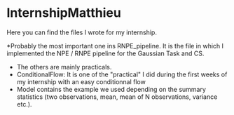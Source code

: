 # InternshipMatthieu



Here you can find the files I wrote for my internship.

*Probably the most important one ins RNPE_pipeline. It is the file in which I implemented the NPE / RNPE pipeline for the Gaussian Task and CS. 
* The others are mainly practicals. 
* ConditionalFlow: It is one of the "practical" I did during the first weeks of my internship with an easy conditionnal flow
* Model contains the example we used depending on the summary statistics (two observations, mean, mean of N observations, variance etc.). 
